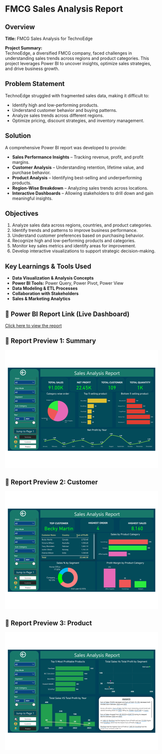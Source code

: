 # FMCG Sales Analysis Report 

## Overview
**Title:** FMCG Sales Analysis for TechnoEdge

**Project Summary:**  
TechnoEdge, a diversified FMCG company, faced challenges in understanding sales trends across regions and product categories. This project leverages Power BI to uncover insights, optimize sales strategies, and drive business growth.

## Problem Statement
TechnoEdge struggled with fragmented sales data, making it difficult to:
- Identify high and low-performing products.
- Understand customer behavior and buying patterns.
- Analyze sales trends across different regions.
- Optimize pricing, discount strategies, and inventory management.

## Solution
A comprehensive Power BI report was developed to provide:
- **Sales Performance Insights** – Tracking revenue, profit, and profit margins.
- **Customer Analysis** – Understanding retention, lifetime value, and purchase behavior.
- **Product Analysis** – Identifying best-selling and underperforming products.
- **Region-Wise Breakdown** – Analyzing sales trends across locations.
- **Interactive Dashboards** – Allowing stakeholders to drill down and gain meaningful insights.

## Objectives 
1. Analyze sales data across regions, countries, and product categories.
2. Identify trends and patterns to improve business performance.
3. Understand customer preferences based on purchasing behavior.
4. Recognize high and low-performing products and categories.
5. Monitor key sales metrics and identify areas for improvement.
6. Develop interactive visualizations to support strategic decision-making.

## Key Learnings & Tools Used
- **Data Visualization & Analysis Concepts**
- **Power BI Tools:** Power Query, Power Pivot, Power View
- **Data Modeling & ETL Processes**
- **Collaboration with Stakeholders**
- **Sales & Marketing Analytics**

## 🔗 Power BI Report Link (Live Dashboard)
[Click here to view the report](https://app.powerbi.com/view?r=eyJrIjoiOGEyYmM5ZTAtMmYzMS00YzcyLWJkZGYtNzc5OGM4Nzk5NGY0IiwidCI6ImM2ZTU0OWIzLTVmNDUtNDAzMi1hYWU5LWQ0MjQ0ZGM1YjJjNCJ9)

## 📸 Report Preview 1: Summary
![Dashboard](Images/Summary.jpg)

## 📸 Report Preview 2: Customer
![Dashboard](Images/Customer.jpg)

## 📸 Report Preview 3: Product
![Dashboard](Images/Product.jpg)
